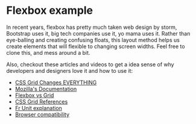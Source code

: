 # Flexbox example
In recent years, flexbox has pretty much taken web design by storm, Bootstrap uses it, big tech companies use it, yo mama uses it. Rather than eye-balling and creating confusing floats, this layout method helps us create elements that will flexible to changing screen widths. Feel free to clone this, and mess around a bit. 

Also, checkout these articles and videos to get a idea sense of why developers and designers love it and how to use it:
- [CSS Grid Changes EVERYTHING](https://www.youtube.com/watch?v=7kVeCqQCxlk&list=LLHj1t9n_YN0ePCYpOi86Urg&index=2&t=708s)
- [Mozilla's Documentation](https://developer.mozilla.org/en-US/docs/Web/CSS/CSS_Grid_Layout)
- [Flexbox vs Grid](https://css-irl.info/to-grid-or-to-flex/)
- [CSS Grid References](https://cssreference.io/css-grid/)
- [Fr Unit explanation](https://alligator.io/css/css-grid-layout-fr-unit/)
- [Browser compatibility](https://caniuse.com/#search=css%20grid)